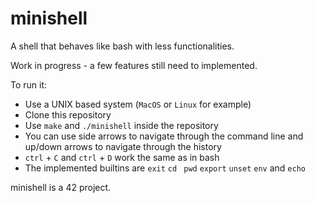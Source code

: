 # minishell

A shell that behaves like bash with less functionalities.

Work in progress - a few features still need to implemented.

To run it:
- Use a UNIX based system (`MacOS` or `Linux` for example)
- Clone this repository
- Use `make` and `./minishell` inside the repository
- You can use side arrows to navigate through the command line and up/down arrows to navigate through the history
- `ctrl` + `C` and `ctrl` + `D` work the same as in bash
- The implemented builtins are `exit` `cd ` `pwd` `export` `unset` `env` and `echo` 

minishell is a 42 project.
